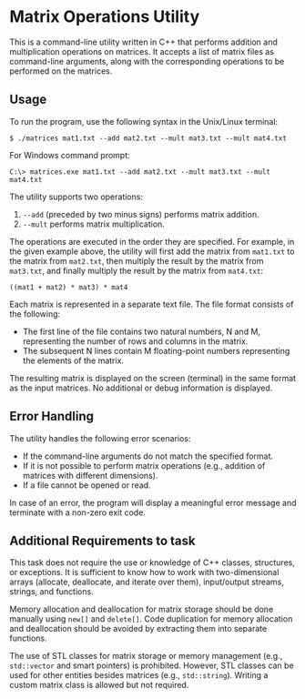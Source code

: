 # Matrix Operations Utility
This is a command-line utility written in C++ that performs addition and multiplication operations on matrices. It accepts a list of matrix files as command-line arguments, along with the corresponding operations to be performed on the matrices.

## Usage

To run the program, use the following syntax in the Unix/Linux terminal:
```
$ ./matrices mat1.txt --add mat2.txt --mult mat3.txt --mult mat4.txt
```

For Windows command prompt:
```
C:\> matrices.exe mat1.txt --add mat2.txt --mult mat3.txt --mult mat4.txt
```

The utility supports two operations:
1. `--add` (preceded by two minus signs) performs matrix addition.
2. `--mult` performs matrix multiplication.

The operations are executed in the order they are specified. For example, in the given example above, the utility will first add the matrix from `mat1.txt` to the matrix from `mat2.txt`, then multiply the result by the matrix from `mat3.txt`, and finally multiply the result by the matrix from `mat4.txt`:
```
((mat1 + mat2) * mat3) * mat4
```

Each matrix is represented in a separate text file. The file format consists of the following:
- The first line of the file contains two natural numbers, N and M, representing the number of rows and columns in the matrix.
- The subsequent N lines contain M floating-point numbers representing the elements of the matrix.

The resulting matrix is displayed on the screen (terminal) in the same format as the input matrices. No additional or debug information is displayed.

## Error Handling

The utility handles the following error scenarios:
- If the command-line arguments do not match the specified format.
- If it is not possible to perform matrix operations (e.g., addition of matrices with different dimensions).
- If a file cannot be opened or read.

In case of an error, the program will display a meaningful error message and terminate with a non-zero exit code.

## Additional Requirements to task

This task does not require the use or knowledge of C++ classes, structures, or exceptions. It is sufficient to know how to work with two-dimensional arrays (allocate, deallocate, and iterate over them), input/output streams, strings, and functions.

Memory allocation and deallocation for matrix storage should be done manually using `new[]` and `delete[]`. Code duplication for memory allocation and deallocation should be avoided by extracting them into separate functions.

The use of STL classes for matrix storage or memory management (e.g., `std::vector` and smart pointers) is prohibited. However, STL classes can be used for other entities besides matrices (e.g., `std::string`). Writing a custom matrix class is allowed but not required.
